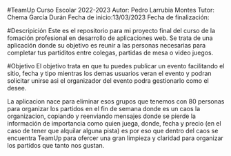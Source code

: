 #TeamUp
Curso Escolar 2022-2023
Autor: Pedro Larrubia Montes
Tutor: Chema García Durán
Fecha de inicio:13/03/2023
Fecha de finalización:

#Descripición
Este es el repositorio para mi proyecto final del curso de la fomación profesional en desarrollo de aplicaciones web. Se trata de una aplicación donde su objetivo es reunir a las personas necesarias para completar tus partiditos entre colegas, partidas de mesa o video juegos.
 
 #Objetivo
El objetivo trata en que tu puedes publicar un evento facilitando el sitio, fecha y tipo mientras los demas usuarios veran el evento y podran solicitar unirse asi el organizador del evento podra gestionarlo como el desee.

La aplicacion nace para eliminar esos grupos que tenemos con 80 personas para organizar los partidos en el fin de semana donde es un caos la organizacion, copiando y reenviando mensajes donde se pierde la información de importancia como quien juega, donde, fecha y precio (en el caso de tener que alquilar alguna pista) es por eso que dentro del caos se encuentra TeamUp para ofercer una gran limpieza y claridad para organizar los partidos que tanto nos gustan.
 
 
